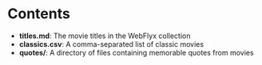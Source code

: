 # Contents

- **titles.md**: The movie titles in the WebFlyx collection
- **classics.csv**: A comma-separated list of classic movies
- **quotes/**: A directory of files containing memorable quotes from movies
